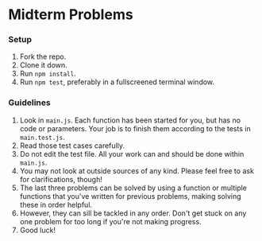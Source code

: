 # Midterm Problems

### Setup

1. Fork the repo.
2. Clone it down.
3. Run `npm install`.
4. Run `npm test`, preferably in a fullscreened terminal window.


### Guidelines

1. Look in `main.js`. Each function has been started for you, but has no code or parameters. Your job is to finish them according to the tests in `main.test.js`.
2. Read those test cases carefully.
3. Do not edit the test file. All your work can and should be done within `main.js`.
4. You may not look at outside sources of any kind. Please feel free to ask for clarifications, though!
5. The last three problems can be solved by using a function or multiple functions that you've written for previous problems, making solving these in order helpful.
6. However, they can sill be tackled in any order. Don't get stuck on any one problem for too long if you're not making progress.
7. Good luck!
